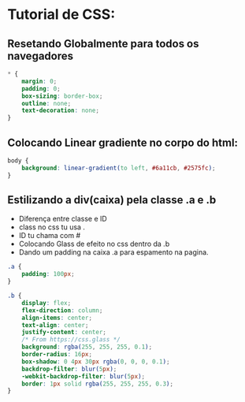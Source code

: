 # Tutorial de CSS:

## Resetando Globalmente para todos os navegadores
```css
* {
    margin: 0;
    padding: 0;
    box-sizing: border-box;
    outline: none;
    text-decoration: none;
}
```

## Colocando Linear gradiente no corpo do html:

```css
body {
    background: linear-gradient(to left, #6a11cb, #2575fc);
}
```

## Estilizando a div(caixa) pela classe .a e .b

- Diferença entre classe e ID
- class no css tu usa .
- ID tu chama com #
- Colocando Glass de efeito no css dentro da .b
- Dando um padding na caixa .a para espamento na pagina.


```css
.a {
    padding: 100px;
}

.b {
    display: flex;
    flex-direction: column;
    align-items: center;
    text-align: center;
    justify-content: center;
    /* From https://css.glass */
    background: rgba(255, 255, 255, 0.1);
    border-radius: 16px;
    box-shadow: 0 4px 30px rgba(0, 0, 0, 0.1);
    backdrop-filter: blur(5px);
    -webkit-backdrop-filter: blur(5px);
    border: 1px solid rgba(255, 255, 255, 0.3);
}
```
